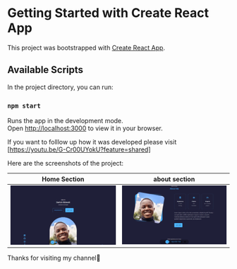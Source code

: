 # Getting Started with Create React App

This project was bootstrapped with [Create React App](https://github.com/facebook/create-react-app).

## Available Scripts

In the project directory, you can run:

### `npm start`

Runs the app in the development mode.\
Open [http://localhost:3000](http://localhost:3000) to view it in your browser.

If you want to folllow up how it was developed please visit [https://youtu.be/G-Cr00UYokU?feature=shared]

Here are the screenshots of the project:

|                    Home Section                    |                   about section                    |
| :------------------------------------------------: | :------------------------------------------------: |
| ![](<src/assets/screenshots/Screenshot%20(1).png>) | ![](<src/assets/screenshots/Screenshot%20(2).png>) |

Thanks for visiting my channel🙏
